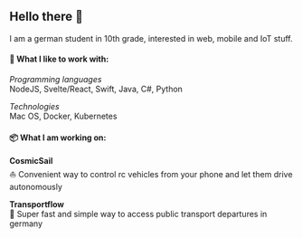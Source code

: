 ## Hello there 👋

I am a german student in 10th grade, interested in web, mobile and IoT stuff.

#### 💙 What I like to work with:
*Programming languages*<br>
NodeJS, Svelte/React, Swift, Java, C#, Python

*Technologies*<br>
Mac OS, Docker, Kubernetes

#### 📦 What I am working on:

**CosmicSail**<br>
⛵️ Convenient way to control rc vehicles from your phone and let them drive autonomously 

**Transportflow**<br>
🦜 Super fast and simple way to access public transport departures in germany 
